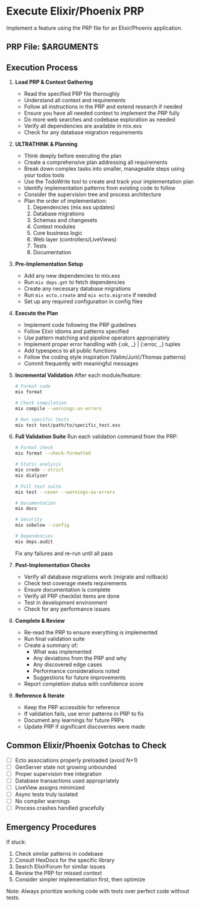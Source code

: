# Execute Elixir/Phoenix PRP

Implement a feature using the PRP file for an Elixir/Phoenix application.

## PRP File: $ARGUMENTS

## Execution Process

1. **Load PRP & Context Gathering**

   - Read the specified PRP file thoroughly
   - Understand all context and requirements
   - Follow all instructions in the PRP and extend research if needed
   - Ensure you have all needed context to implement the PRP fully
   - Do more web searches and codebase exploration as needed
   - Verify all dependencies are available in mix.exs
   - Check for any database migration requirements

2. **ULTRATHINK & Planning**

   - Think deeply before executing the plan
   - Create a comprehensive plan addressing all requirements
   - Break down complex tasks into smaller, manageable steps using your todos tools
   - Use the TodoWrite tool to create and track your implementation plan
   - Identify implementation patterns from existing code to follow
   - Consider the supervision tree and process architecture
   - Plan the order of implementation:
     1. Dependencies (mix.exs updates)
     2. Database migrations
     3. Schemas and changesets
     4. Context modules
     5. Core business logic
     6. Web layer (controllers/LiveViews)
     7. Tests
     8. Documentation

3. **Pre-Implementation Setup**

   - Add any new dependencies to mix.exs
   - Run `mix deps.get` to fetch dependencies
   - Create any necessary database migrations
   - Run `mix ecto.create` and `mix ecto.migrate` if needed
   - Set up any required configuration in config files

4. **Execute the Plan**

   - Implement code following the PRP guidelines
   - Follow Elixir idioms and patterns specified
   - Use pattern matching and pipeline operators appropriately
   - Implement proper error handling with {:ok, _} | {:error, _} tuples
   - Add typespecs to all public functions
   - Follow the coding style inspiration (Valim/Jurić/Thomas patterns)
   - Commit frequently with meaningful messages

5. **Incremental Validation**
   After each module/feature:

   ```bash
   # Format code
   mix format

   # Check compilation
   mix compile --warnings-as-errors

   # Run specific tests
   mix test test/path/to/specific_test.exs
   ```

6. **Full Validation Suite**
   Run each validation command from the PRP:

   ```bash
   # Format check
   mix format --check-formatted

   # Static analysis
   mix credo --strict
   mix dialyzer

   # Full test suite
   mix test --cover --warnings-as-errors

   # Documentation
   mix docs

   # Security
   mix sobelow --config

   # Dependencies
   mix deps.audit
   ```

   Fix any failures and re-run until all pass

7. **Post-Implementation Checks**

   - Verify all database migrations work (migrate and rollback)
   - Check test coverage meets requirements
   - Ensure documentation is complete
   - Verify all PRP checklist items are done
   - Test in development environment
   - Check for any performance issues

8. **Complete & Review**

   - Re-read the PRP to ensure everything is implemented
   - Run final validation suite
   - Create a summary of:
     - What was implemented
     - Any deviations from the PRP and why
     - Any discovered edge cases
     - Performance considerations noted
     - Suggestions for future improvements
   - Report completion status with confidence score

9. **Reference & Iterate**
   - Keep the PRP accessible for reference
   - If validation fails, use error patterns in PRP to fix
   - Document any learnings for future PRPs
   - Update PRP if significant discoveries were made

## Common Elixir/Phoenix Gotchas to Check

- [ ] Ecto associations properly preloaded (avoid N+1)
- [ ] GenServer state not growing unbounded
- [ ] Proper supervision tree integration
- [ ] Database transactions used appropriately
- [ ] LiveView assigns minimized
- [ ] Async tests truly isolated
- [ ] No compiler warnings
- [ ] Process crashes handled gracefully

## Emergency Procedures

If stuck:

1. Check similar patterns in codebase
2. Consult HexDocs for the specific library
3. Search ElixirForum for similar issues
4. Review the PRP for missed context
5. Consider simpler implementation first, then optimize

Note: Always prioritize working code with tests over perfect code without tests.
